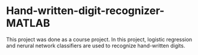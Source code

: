 # Hand-written-digit-recognizer-MATLAB
This project was done as a course project.
In this project, logistic regression and nerural network classifiers are used to recognize hand-written digits.
